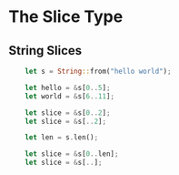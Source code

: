 # The Slice Type

## String Slices

```rust
    let s = String::from("hello world");

    let hello = &s[0..5];
    let world = &s[6..11];

    let slice = &s[0..2];
    let slice = &s[..2];

    let len = s.len();

    let slice = &s[0..len];
    let slice = &s[..];
```
